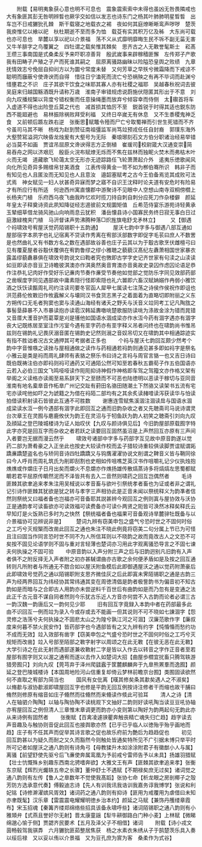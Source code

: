 <!-- { "loadSidebar": true } -->
　　附载【易明夷象获心意也明不可息也　震象震索索中未得也虽凶无咎畏隣戒也　大有象匪其彭无咎明辨晳也厥孚交如信以发志也诗东门之杨其叶肺肺明星晳晳　出车岂不日戒玁狁孔棘　斯干载寝之地载衣之裼　夜如何其庭燎晰晰鸾声哕哕　楚茨我庾惟亿以飨以祀　杕杜期逝不至而多为恤　载芟有实其积万亿及秭　大东尚可载也亦可息也　旱麓以享以祀以介景福　荡不义从式靡明靡晦生民不坼不副无菑无害　又牛羊腓字之鸟覆翼之　四牡谓之载矣惟其棘矣　思齐古之人无斁誉髦斯士　崧髙王缵三事南国是式桑柔反予来吓职凉善背　殷武嵗事来辟稼穑匪懈　左传郑子产歌我有田畴子产殖之子产而死谁其嗣之　屈原离骚路幽昧以险隘恐皇舆之败绩　九章抚情效志兮俛屈自抑刓方以为圜兮常度未替　又何芳草之早殀兮微霜降而下戒谅不聪明而廱蔽兮使谗谀而自得　惜往日宁溘死而流亡兮恐祸殃之有再不毕词而赴渊兮惜壅君之不识　庄子其欲干饮食之味耶其寡人亦有社稷之福耶　吴越春秋祝词去彼吴庭来归越国觞酒既升请称万歳　淮南子审错规虑说蔚施伏隠匿其形出于不意　刘向九叹播规榘以背度兮错权衡而任意操绳墨而放弃兮倾容幸而侍侧　太礥首将车入虚道不得也出险登丘莫之代也　减首损其恤厉不至　鋭首锐于时得其适也鋭东防西不能廻避也　易林振除祸败拜受利福　又终日卒嵗无有休息　又不生黍稷鬼神乏食　又前顿后踬左跌右逆　张衡思赋鼈令殪而尸亡兮取蜀禅而引世生死错而不齐兮虽司马其不晰　杨戏为赵到赞征南祖彊监军尚笃竝预戎任任自封裔　郭璞东海外大壑赞冩溢洞穴映昏龙烛爰有大壑号为无际　秦琅琊刻石文方伯分职诸治经易举错必当莫不如画　贾谊吊屈原文谗谀得志方正倒植　崔瑗司校尉箴大汉通变崇简易吞舟之网以济艰厄　殷臣火浣布赋燎无烁而不焦在兹林而独眤火焚木而弗枯木叶火而无竭　道藏歌飞轮蔼太空无形亦无迹踪路任飞轮萧萧起介外　逺夷乐徳歌闻风向化所见奇异多赐缯帛甘美酒食　江表传得黄金一笥不如为栁伯骞所识　韩非子而有知见也人且匿汝而无知见也人且意汝　邉韶塞赋考之古今王伯备焉览其成败可法式焉　神女赋见一妇人状甚奇异寐而梦之寤不自识王沈释时论夫道有安危时有险易才有所应行有所适　何逊西州寓直懐郡中游聚诗不见眼中人空想山南寺双桐傍櫩上长杨夹门植　乐府西乌夜飞曲我昨忆欢时揽刀持自刺自刺分应死刀作杂楼僻　颜延年皇太子释奠诗资此夙知降従经志逷彼前文规圜矩值　丘希范侍宴乐游苑诗轻黄承玉辇细草借龙骑风驰山向响雨息云犹积　潘岳懐县诗小国寡民务终日寂无事白日过庭激緑槐夹门植　马汧督诔声势沸腾种落□炽旌旗电舒戈矛林立】
　　又【御遇个祃啸效号宥屋沃觉药陌锡职十五韵通】
　　屋沃七韵中字多与御遇八部互通如屋部宿字本夙字也礼记宿离不贷读作秀离在宥部沃部数字即促字毛苌曰庶人不数罟是也然曲礼又有书数方名之数在遇部故谷善也庄子云其以为于鷇古歌烹伏雌檀弓曰见有覆夏屋者谷鷇伏覆俱在宥韵鲁缪之缪小雅聴之藐藐汉髙纪左纛萧相国世家暴衣露盖缪藐纛暴俱在啸效号韵说文曰鞫者究也斆即古学字史记齐世家有句渎之山渎读如豆即读亦音豆卫诗瞻彼淇澳亦作淇奥然奥音育澳亦音奥故史录囚作虑囚论语足恭作注恭礼记肉好作受好乐记亷肉节奏作亷受节奏他如觉部之觉防乐字同见效部药部之凿幙度字同见遇部故中庸素隠行怪即索隠也礼六嘼即六畜汉赋姌嫋作冉弱小雅饮酒之饫饫读饇周礼司约注读司要冬官函人犀甲七属读七注荡之诗侯作侯祝作即诅也洪范彞伦攸斁旧作攸蠧解义与壊同汉书食货志黑子之着面着为直略切即附丽之义东方朔传口无毛者狗窦也窦与渎通山海经有诸夭之野夭与沃音义竝同考工记凡陶旊之事髻垦薛暴不入市暴读抱亦读雹汉韩延夀噭咷楚歌服防读咷为涤故金涂为错而晁错又音厝大濩音护而葛覃是刈是镬他如国语水涸成梁亦作水沍今药有涸字遇亦有涸字丧大记既练居垩室注作污室今遇有垩字药亦有垩字释义吊者问终也在啸韵尚书惟吊兹则在锡韵礼记畏厌溺音匿在锡韵史记然则溺之音奴吊切又在啸韵其中相通踪迹实有指不胜诎者况古文通押其可考据者正多也
　　个祃与屋沃七韵回互颇少然考个韵中字音惟嗾之读挫与屋相通做之读作与药相通若祃韵则通见甚多即如祃字是祭名小雅云是类是祃而周礼肆师有表貉之祭乐书曰诗之言祃与周官言貉一也又吉日诗曰既伯既祷注伯亦即祃则祃可通药又可通陌公然可知至若春秋五霸荀子作五伯国语亦云若入必伯三国文飞鸣哑哑读作阨阨抑诗神假作神格即车驾之驾籀文亦作格又架有举阁之义读格亦读阁至易系辞天下之至赜而不可恶也陆徳明以恶读于稼切与亚同音淮南有地名槖臯音作柘臯广州记交趾有葑田名骆田随潮土下然骆又读架书五流有宅宅亦读咤他如吓之为諕籍之为借在祃陌二部均有之其余炙读赭唶读泻获读华与怕读拍借读积射读石皆彼此互通不可胜数
　　谢惠连雪赋焦溪涸注涸读戽与国语水涸成梁读水沍一例今遇部有涸字此即回互之通而旧韵杂收之者又先聴斋司马说诗谓灵台次章王在灵囿与麀鹿攸伏为韵王在灵沼与于牣鱼跃为韵人初笑之聴斋引刘向九叹及顔延之登巴陵城楼诗为证人始叹伏【九叹与颜诗俱见后】今旧韵屋部原载囿字特此字亦究是回互字而杂收之者若跃之读要回互固然虽沼是上声然回互亦原有三声间入者要岂无据而漫云然乎
　　啸效号诸部中字多与药部字互见故中原音韵遂以觉药二部为萧肴豪之入正坐此也按史大较读作校而孟子猎较诗重较俱读脚贾谊赋谓跖蹻亷蹻楚盗名也与矫同音诗四牡蹻蹻又与钩膺濯濯协说文削谓之鞞音义皆与鞘同徐曰今人呼肖而周礼筑氏为削即刮割也史相如传咀噍芝英汉书作咀嚼礼记少仪执烛抱燋燋或作爝庄子日月出矣而爝火不息爝亦作燋扬雄传散熇蒸诗多将熇熇左思蜀都赋皭若君平屈原传皭然泥而不泽皆共有去入二音然则啸药之回互岂偶然者
　　毛诗匪棘其欲聿追来孝朱注用吴棫说以孝音畜与欲叶引祭统孝者畜也为证或者非之谓礼记引诗作匪棘其犹欲是犹之转与孝字三声相协此是正音未闻以祭统释义为韵凖者信然则祭统又曰福者备也岂福亦可音备耶其説甚辨今观回互之例则寘与屋协效与沃协正是通韵孝可读畜欲亦可读效福可读费备亦可读仆两贤之阨皆可涣然冰释矣释氏云早知灯是火饭熟已多时为之快然【祭统福者备也福果可音备观诗旱麓骍牡既备与以介景福协可见辨说非是】
　　楚词九辨有窃美申包之盛气兮恐时世之不固何时俗之工巧兮灭规榘而改凿此回互之通也朱注不晓此例竟将窃美二句分属上节已为可怪且注曰固当作同言恐时世不同不为人所信耳则以不晓韵之故而竟改古人之文恐不可矣按不固见论语学则不固与重对言轻薄也楚词亦习用此字观离骚恐导言之不固七谏夫何执操之不固可验
　　中原音韵以入声分附三声之后与旧韵迥别凡旧韵有入声者俱不之附反择无入声者附之初亦甚駴谓曲亦古歌之余何便矛盾如是及按之回互通转则凡所附者与所通无不脗合如以屋沃附鱼模后此即御遇屋沃之通以觉药附萧豪后此即啸效号觉药之通以陌锡职附支思齐微佳灰之后此即寘未霁陌锡职之通是古韵三声为经两界回互为纬经协其常纬通其变在周徳清倡是韵者极訾韵书为偏音初不知古韵如是而暗与之合即古人用韵亦未尝逆料千百世后有曲韵如是而乃忽有是变通之法此正千古元音不谋自同者然则今乐犹古乐近人方音亦何尝不入古韵而论者必谓三古一韵汉魏一韵唐后又一韵何见少耶
　　旧有回互字竟録入本韵中者在药部最多此由不识回互一例而竝为录入今或存或去不能画一但其说则不可不晓如七諌涸字【怨灵修之浩荡兮夫何执操之不固悲太山之为隍兮孰江河之可涸】汉廉范歌作字【廉叔度来何暮不禁火民安作】皆药部字也今遇部皆有之又九辨有约字【忳惛惛而愁约功不成而无效】竝入效部有凿字【窃美申包之气盛兮恐时世之不固何时俗之工巧兮灭规矩而改凿】竝入号部至陌部之斁字射字以周颂之在此无斁【在彼无恶在此无斁】大学引诗之在此无射而遇部遂兼收斁射二字是皆以入作去以转音之字作正音者至若屋部有囿字则又以渥之通宥而遂以去作入如楚词大招【曲屋歩櫩宜扰畜只腾驾轶游猎旁囿只】刘向九叹【莞芎弃于泽州爬瓥蠧于筐麓麒麟奔于九臯熊罴羣而逸囿】颜延之登巴陵城楼诗【本国周地险河山信重复却倚云梦林前瞻京台囿】类囿固读欲然何不直取之宥部为简当也
　　国风有女仳离【暵其修矣条其歗矣遇人之不淑矣】以脩歗与淑协歗淑即啸屋回互字也修是平韵无回互例按诗注修者干而缩也故干脯曰脩然则修原有缩音如庄子翛然而往翛然而来翛读作倐此可验耳
　　清人之诗【清人在轴驷介陶陶】以轴与陶协陶不读桃观下文抽好二韵则好读吼陶当读豆豆吼协轴亦宥屋回互之例但清人三章惟末章调更而韵亦小变则第以陶好为韵两起句无韵此亦从来诗例有固然者
　　张衡赋【百禽凌遽骙瞿奔触丧精亡魂失归亡趋】趋字读去声音趣及与触协则音促此回互也接舆歌亦然【已乎已乎临人以徳殆乎殆乎画地而趋】庄子有不任其声而促举其诗言歌之促也故乐府前为艶后为趋趋促也
　　初见回互韵甚以为疑久而耐之又久而豁然今则触处皆通矣特所见不广引据未博只举平时所可记者如屋沃之通八韵则有诗角弓【母教猱升木如涂涂附君子有徽猷小人与属】离骚【前望舒使先驱兮后飞亷使奔属鸾凰为予前戒兮雷师告予以未具】扬雄羽猎赋【壮士忼慨殊乡别趣东西南北骋嗜奔欲】大雅文王有声【匪棘其欲聿追来孝】张衡东京赋【辉烈光爥轶五帝之长骤】董仲舒士不遇赋【不期禄矣庶无过矣】诸词觉之通八韵则有左传【鲁人之臯数年不觉使我髙蹈】张协七命【析龙眼之房剖椰子之殻芳防方选承意代奏】傅毅迪志诗【先人有训我讯我诰训我嘉务谆我博学】张说和利妃铭【诗修澣濯嫔风胥效】诸词药之通八韵则有抑诗【匪用为戒覆用为虐借曰未知亦聿既髦】汉乐章【雷震震电耀耀明徳乡治本约】颜延之马赋【兼饰丹雘缕章霞布】宋玉招魂【秦篝齐缕郑绵络些招具该备永啸呼些】诸词陌锡职之通八韵则有小雅頍弁【式燕且誉好尔无射】晋太康童謡【犁牛耕御路白门种小麦】上林赋【微睇绵邈心愉于侧】贾勰齐民要术【五月及泽父子不相借】诸词
　　附载【诗小戎文茵畅毂驾我骐馵　六月玁狁匪茹整居焦获　杨之水素衣朱绣从子于鹄楚茨乐具入奏以绥后禄　又以妥以侑以介景福　又为豆孔庶为賔为客　桑柔作为式谷】
